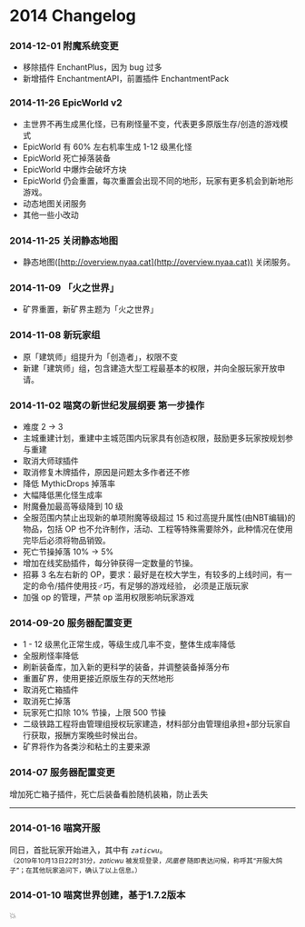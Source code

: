 # 2014 Changelog

### 2014-12-01 附魔系统变更

*   移除插件 EnchantPlus，因为 bug 过多
*   新增插件 EnchantmentAPI，前置插件 EnchantmentPack

### 2014-11-26 EpicWorld v2

*   主世界不再生成黑化怪，已有刷怪量不变，代表更多原版生存/创造的游戏模式
*   EpicWorld 有 60% 左右机率生成 1-12 级黑化怪
*   EpicWorld 死亡掉落装备
*   EpicWorld 中爆炸会破坏方块
*   EpicWorld 仍会重置，每次重置会出现不同的地形，玩家有更多机会到新地形游戏。
*   动态地图关闭服务
*   其他一些小改动

### 2014-11-25 关闭静态地图

*   静态地图([http://overview.nyaa.cat](http://overview.nyaa.cat)) 关闭服务。

### 2014-11-09 「火之世界」

*   矿界重置，新矿界主题为「火之世界」

### 2014-11-08 新玩家组

*   原「建筑师」组提升为「创造者」，权限不变
*   新建「建筑师」组，包含建造大型工程最基本的权限，并向全服玩家开放申请。

### 2014-11-02 喵窝の新世纪发展纲要 第一步操作

*   难度 2 → 3
*   主城重建计划，重建中主城范围内玩家具有创造权限，鼓励更多玩家按规划参与重建
*   取消大师球插件
*   取消修复木牌插件，原因是问题太多作者还不修
*   降低 MythicDrops 掉落率
*   大幅降低黑化怪生成率
*   附魔叠加最高等级降到 10 级
*   全服范围内禁止出现新的单项附魔等级超过 15 和过高提升属性(由NBT编辑)的物品，包括 OP 也不允许制作，活动、工程等特殊需要除外，此种情况在使用完毕后必须将物品销毁。
*   死亡节操掉落 10% → 5%
*   增加在线奖励插件，每分钟获得一定数量的节操。
*   招募 3 名左右新的 OP，要求：最好是在校大学生，有较多的上线时间，有一定的命令/插件使用技♂巧，有足够的游戏经验， 必须是正版玩家
*   加强 op 的管理，严禁 op 滥用权限影响玩家游戏

### 2014-09-20 服务器配置变更

*   1 - 12 级黑化正常生成，等级生成几率不变，整体生成率降低
*   全服刷怪率降低
*   刷新装备库，加入新的更科学的装备，并调整装备掉落分布
*   重置矿界，使用更接近原版生存的天然地形
*   取消死亡箱插件
*   取消死亡掉落
*   玩家死亡扣除 10% 节操，上限 500 节操
*   二级铁路工程将由管理组授权玩家建造，材料部分由管理组承担+部分玩家自行获取，报酬方案晚些时候出台。
*   矿界将作为各类沙和粘土的主要来源

### 2014-07 服务器配置变更

增加死亡箱子插件，死亡后装备看脸随机装箱，防止丢失

- - -
### 2014-01-16 喵窝开服
同日，首批玩家开始进入，其中有 *`zaticwu`*。  
<sup>（2019年10月13日22时31分，*zaticwu* 被发现登录，*凤凰卷* 随即表达问候，称呼其“开服大鸽子”；在其他玩家追问下，确认了以上信息。）</sup>

### 2014-01-10 喵窝世界创建，基于1.7.2版本
:boom: